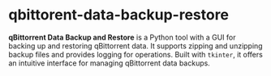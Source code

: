 # qbittorent-data-backup-restore
**qBittorrent Data Backup and Restore** is a Python tool with a GUI for backing up and restoring qBittorrent data. It supports zipping and unzipping backup files and provides logging for operations. Built with `tkinter`, it offers an intuitive interface for managing qBittorrent data backups.
